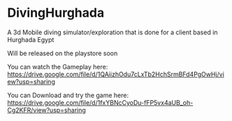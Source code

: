 # DivingHurghada
 


A 3d Mobile diving simulator/exploration that is done for a client based in Hurghada Egypt

Will be released on the playstore soon

You can watch the Gameplay here: https://drive.google.com/file/d/1QAiizhOdu7cLxTb2HchSrmBFd4PgOwHj/view?usp=sharing

You can Download and try the game here: https://drive.google.com/file/d/1fxYBNcCyoDu-fFP5vx4aUB_oh-Cg2KFR/view?usp=sharing
